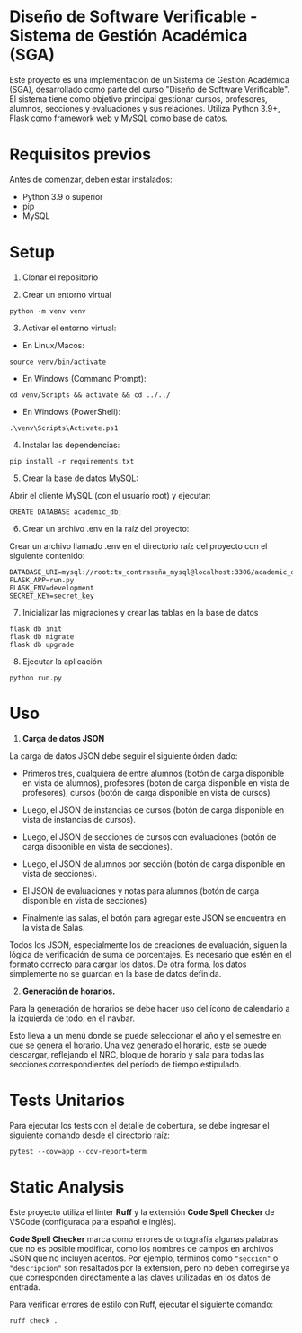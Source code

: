 # Diseño de Software Verificable - Sistema de Gestión Académica (SGA)

Este proyecto es una implementación de un Sistema de Gestión Académica (SGA), desarrollado como parte del curso "Diseño de Software Verificable". El sistema tiene como objetivo principal gestionar cursos, profesores, alumnos, secciones y evaluaciones y sus relaciones. Utiliza Python 3.9+, Flask como framework web y MySQL como base de datos.

# Requisitos previos
Antes de comenzar, deben estar instalados:
- Python 3.9 o superior
- pip
- MySQL

# Setup
1. Clonar el repositorio

2. Crear un entorno virtual 
```
python -m venv venv
```

3. Activar el entorno virtual:
- En Linux/Macos: 

`source venv/bin/activate`
- En Windows (Command Prompt): 

`cd venv/Scripts && activate && cd ../../`
- En Windows (PowerShell): 

`.\venv\Scripts\Activate.ps1`

4. Instalar las dependencias:
```
pip install -r requirements.txt
```

5. Crear la base de datos MySQL:

Abrir el cliente MySQL (con el usuario root) y ejecutar:
```
CREATE DATABASE academic_db;
```

6. Crear un archivo .env en la raíz del proyecto:

Crear un archivo llamado .env en el directorio raíz del proyecto con el siguiente contenido:
```
DATABASE_URI=mysql://root:tu_contraseña_mysql@localhost:3306/academic_db
FLASK_APP=run.py
FLASK_ENV=development
SECRET_KEY=secret_key
```

7. Inicializar las migraciones y crear las tablas en la base de datos
```
flask db init
flask db migrate
flask db upgrade
```

8. Ejecutar la aplicación 
```
python run.py
```

# Uso
1. **Carga de datos JSON**

La carga de datos JSON debe seguir el siguiente órden dado:

 - Primeros tres, cualquiera de entre alumnos (botón de carga disponible en vista de alumnos), profesores (botón de carga disponible en vista de profesores), cursos (botón de carga disponible en vista de cursos)

 - Luego, el JSON de instancias de cursos (botón de carga disponible en vista de instancias de cursos).

 - Luego, el JSON de secciones de cursos con evaluaciones (botón de carga disponible en vista de secciones).

- Luego, el JSON de alumnos por sección (botón de carga disponible en vista de secciones).

- El JSON de evaluaciones y notas para alumnos (botón de carga disponible en vista de secciones)

- Finalmente las salas, el botón para agregar este JSON se encuentra en la vista de Salas.

Todos los JSON, especialmente los de creaciones de evaluación, siguen la lógica de verificación de suma de porcentajes.
Es necesario que estén en el formato correcto para cargar los datos. De otra forma, los datos simplemente no se guardan en la base de datos definida.

2. **Generación de horarios.**

Para la generación de horarios se debe hacer uso del ícono de calendario a la izquierda de todo, en el navbar.

Esto lleva a un menú donde se puede seleccionar el año y el semestre en que se genera el horario. Una vez generado el horario, este se puede descargar, reflejando el NRC, bloque de horario y sala para todas las secciones correspondientes del período de tiempo estipulado.

# Tests Unitarios

Para ejecutar los tests con el detalle de cobertura, se debe ingresar el siguiente comando desde el directorio raíz:
```
pytest --cov=app --cov-report=term
```

# Static Analysis

Este proyecto utiliza el linter **Ruff** y la extensión **Code Spell Checker** de VSCode (configurada para español e inglés).

**Code Spell Checker** marca como errores de ortografía algunas palabras que no es posible modificar, como los nombres de campos en archivos JSON que no incluyen acentos. Por ejemplo, términos como `"seccion"` o `"descripcion"` son resaltados por la extensión, pero no deben corregirse ya que corresponden directamente a las claves utilizadas en los datos de entrada.

Para verificar errores de estilo con Ruff, ejecutar el siguiente comando:

```
ruff check .
```
